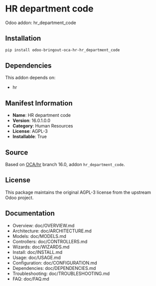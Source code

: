 # HR department code

Odoo addon: hr_department_code

## Installation

```bash
pip install odoo-bringout-oca-hr-hr_department_code
```

## Dependencies

This addon depends on:
- hr

## Manifest Information

- **Name**: HR department code
- **Version**: 16.0.1.0.0
- **Category**: Human Resources
- **License**: AGPL-3
- **Installable**: True

## Source

Based on [OCA/hr](https://github.com/OCA/hr) branch 16.0, addon `hr_department_code`.

## License

This package maintains the original AGPL-3 license from the upstream Odoo project.

## Documentation

- Overview: doc/OVERVIEW.md
- Architecture: doc/ARCHITECTURE.md
- Models: doc/MODELS.md
- Controllers: doc/CONTROLLERS.md
- Wizards: doc/WIZARDS.md
- Install: doc/INSTALL.md
- Usage: doc/USAGE.md
- Configuration: doc/CONFIGURATION.md
- Dependencies: doc/DEPENDENCIES.md
- Troubleshooting: doc/TROUBLESHOOTING.md
- FAQ: doc/FAQ.md
